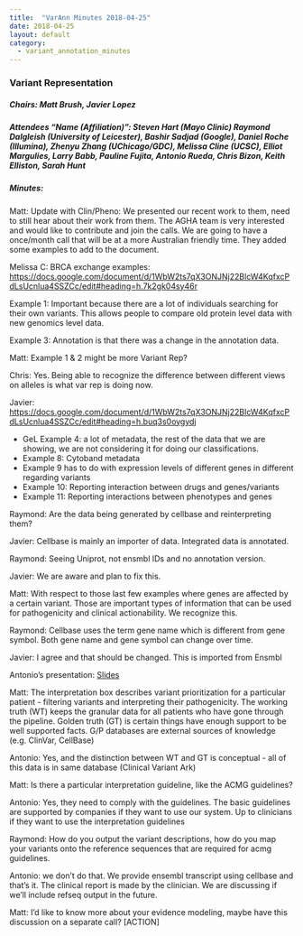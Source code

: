 ```yaml
---
title:  "VarAnn Minutes 2018-04-25"
date: 2018-04-25
layout: default
category:
  - variant_annotation_minutes
---
```


### Variant Representation 
##### Chairs: Matt Brush, Javier Lopez
##### Attendees “Name (Affiliation)”: Steven Hart (Mayo Clinic) Raymond Dalgleish (University of Leicester), Bashir Sadjad (Google), Daniel Roche (Illumina), Zhenyu Zhang (UChicago/GDC), Melissa Cline (UCSC), Elliot Margulies, Larry Babb, Pauline Fujita, Antonio Rueda, Chris Bizon,  Keith Elliston, Sarah Hunt

##### Minutes:
Matt: Update with Clin/Pheno: We presented our recent work to them, need to still hear about their work from them.  The AGHA team is very interested and would like to contribute and join the calls.  We are going to have a once/month call that will be at a more Australian friendly time.  They added some examples to add to the document.

Melissa C: BRCA exchange examples: https://docs.google.com/document/d/1WbW2ts7qX3ONJNj22BlcW4KqfxcPdLsUcnlua4SSZCc/edit#heading=h.7k2gk04sy46r

Example 1: Important because there are a lot of individuals searching for their own variants.  This allows people to compare old protein level data with new genomics level data.

Example 3: Annotation is that there was a change in the annotation data.

Matt: Example 1 & 2 might be more Variant Rep?

Chris: Yes.  Being able to recognize the difference between different views on alleles is what var rep is doing now.

Javier: https://docs.google.com/document/d/1WbW2ts7qX3ONJNj22BlcW4KqfxcPdLsUcnlua4SSZCc/edit#heading=h.buq3s0oygydj 
- GeL Example 4: a lot of metadata, the rest of the data that we are showing, we are not considering it for doing our classifications.
- Example 8: Cytoband metadata
- Example 9 has to do with expression levels of different genes in different regarding variants
- Example 10: Reporting interaction between drugs and genes/variants
- Example 11: Reporting interactions between phenotypes and genes

Raymond: Are the data being generated by cellbase and reinterpreting them?

Javier: Cellbase is mainly an importer of data.  Integrated data is annotated.

Raymond: Seeing Uniprot, not ensmbl IDs and no annotation version. 

Javier: We are aware and plan to fix this.

Matt: With respect to those last few examples where genes are affected by a certain variant.  Those are important types of information that can be used for pathogenicity and clinical actionability.  We recognize this.

Raymond: Cellbase uses the term gene name which is different from gene symbol.  Both gene name and gene symbol can change over time.

Javier: I agree and that should be changed.  This is imported from Ensmbl

Antonio’s presentation: [Slides](https://drive.google.com/file/d/0B09Q6AWnrBnSWGxRUXZPZHdzenNIMWpWRThXNlhWWnFhRWhj/view?usp=sharing)

Matt: The interpretation box describes variant prioritization for a particular patient - filtering variants and interpreting their  pathogenicity. The working truth (WT) keeps the granular data for all patients who have gone through the pipeline. Golden truth (GT) is certain things have enough support to be well supported facts. G/P databases are external sources of knowledge (e.g. ClinVar, CellBase)

Antonio: Yes, and the distinction between WT and GT is  conceptual - all of this data is  in same database (Clinical Variant Ark) 

Matt: Is there a particular interpretation guideline, like the ACMG guidelines?

Antonio: Yes, they need to comply with the guidelines.  The basic guidelines are supported by companies if they want to use our system.  Up to clinicians if they want to use the interpretation guidelines

Raymond: How do you output the variant descriptions, how do you map your variants onto the reference sequences that are required for acmg guidelines.

Antonio: we don’t do that.  We provide ensembl transcript using cellbase and that’s it.  The clinical report is made by the clinician.  We are discussing if we’ll include refseq output in the future.

Matt: I’d like to know more about your evidence modeling, maybe have this discussion on a separate call? [ACTION]
